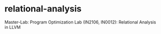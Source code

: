# relational-analysis
Master-Lab: Program Optimization Lab (IN2106, IN0012): Relational Analysis in LLVM
